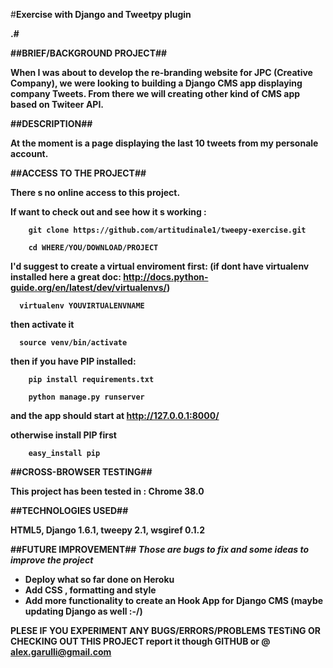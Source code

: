 
#<b>Exercise with Django and Tweetpy plugin</p>.#

##<b>BRIEF/BACKGROUND PROJECT</b>##

When I was about to develop the re-branding website for JPC (Creative Company), we were looking to building a Django CMS app 
displaying company Tweets. From there we will creating other kind of CMS app based on Twiteer API.

##<b>DESCRIPTION</b>##

At the moment is a page displaying the last 10 tweets from my personale account.

##<b>ACCESS TO THE PROJECT</b>##

There s no online access to this project.

If want to check out and see how it s working :

        git clone https://github.com/artitudinale1/tweepy-exercise.git
        
        cd WHERE/YOU/DOWNLOAD/PROJECT
        
I'd suggest to create a virtual enviroment first: (if dont have virtualenv installed here a great doc: http://docs.python-guide.org/en/latest/dev/virtualenvs/)

      virtualenv YOUVIRTUALENVNAME
      
then activate it
      
      source venv/bin/activate
        
then if you have PIP installed:
  
        pip install requirements.txt
        
        python manage.py runserver
        
and the app should start at http://127.0.0.1:8000/

otherwise install PIP first
  
        easy_install pip

##<b>CROSS-BROWSER TESTING</b>##

This project has been tested in : Chrome 38.0

##<b>TECHNOLOGIES USED</b>##

HTML5, Django 1.6.1, tweepy 2.1, wsgiref 0.1.2

##<b>FUTURE IMPROVEMENT</b>##
<i>Those are bugs to fix and some ideas to improve the project</i>

 - Deploy what so far done on Heroku
 - Add CSS , formatting and style
 - Add more functionality to create an Hook App for Django CMS (maybe updating Django as well :-/)
   
<b>PLESE IF YOU EXPERIMENT ANY BUGS/ERRORS/PROBLEMS TESTiNG OR CHECKING OUT THIS PROJECT</b> report it though GITHUB or @ alex.garulli@gmail.com
